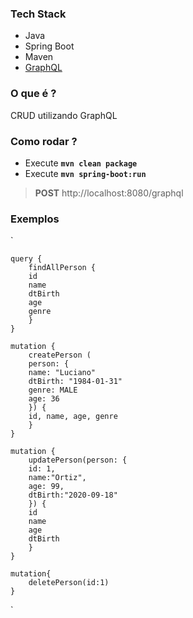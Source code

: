 ### Tech Stack
- Java
- Spring Boot
- Maven
- [GraphQL](https://github.com/leangen/graphql-spqr) 

### O que é ?
CRUD utilizando GraphQL

### Como rodar ?
- Execute **`mvn clean package`**
- Execute **`mvn spring-boot:run`**

> **POST** http://localhost:8080/graphql

### Exemplos
`

    query {
        findAllPerson {
        id
        name
        dtBirth
        age
        genre
        }
    }
    
    mutation {
        createPerson (
        person: {
        name: "Luciano"
        dtBirth: "1984-01-31"
        genre: MALE
        age: 36
        }) {
        id, name, age, genre
        }
    }
    
    mutation {
        updatePerson(person: {
        id: 1,
        name:"Ortiz",
        age: 99,
        dtBirth:"2020-09-18"
        }) {
        id
        name
        age
        dtBirth    
        }
    }
    
    mutation{
        deletePerson(id:1)      
    }

`
